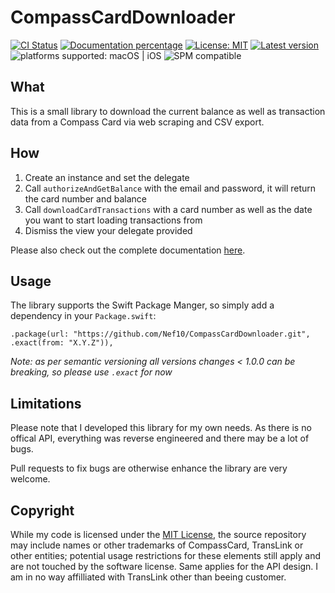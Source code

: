 # CompassCardDownloader

[![CI Status](https://github.com/Nef10/CompassCardDownloader/workflows/CI/badge.svg?event=push)](https://github.com/Nef10/CompassCardDownloader/actions?query=workflow%3A%22CI%22) [![Documentation percentage](https://nef10.github.io/CompassCardDownloader/badge.svg)](https://nef10.github.io/CompassCardDownloader/) [![License: MIT](https://img.shields.io/github/license/Nef10/CompassCardDownloader)](https://github.com/Nef10/CompassCardDownloader/blob/main/LICENSE) [![Latest version](https://img.shields.io/github/v/release/Nef10/CompassCardDownloader?label=SemVer&sort=semver)](https://github.com/Nef10/CompassCardDownloader/releases) ![platforms supported: macOS | iOS](https://img.shields.io/badge/platform-macOS%20%7C%20iOS-blue) ![SPM compatible](https://img.shields.io/badge/SPM-compatible-blue)

## What

This is a small library to download the current balance as well as transaction data from a Compass Card via web scraping and CSV export.

## How

1) Create an instance and set the delegate
2) Call `authorizeAndGetBalance` with the email and password, it will return the card number and balance
3) Call `downloadCardTransactions` with a card number as well as the date you want to start loading transactions from
4) Dismiss the view your delegate provided

Please also check out the complete documentation [here](https://nef10.github.io/CompassCardDownloader/).

## Usage

The library supports the Swift Package Manger, so simply add a dependency in your `Package.swift`:

```
.package(url: "https://github.com/Nef10/CompassCardDownloader.git", .exact(from: "X.Y.Z")),
```

*Note: as per semantic versioning all versions changes < 1.0.0 can be breaking, so please use `.exact` for now*

## Limitations

Please note that I developed this library for my own needs. As there is no offical API, everything was reverse engineered and there may be a lot of bugs.

Pull requests to fix bugs are otherwise enhance the library are very welcome.

## Copyright

While my code is licensed under the [MIT License](https://github.com/Nef10/CompassCardDownloader/blob/main/LICENSE), the source repository may include names or other trademarks of CompassCard, TransLink or other entities; potential usage restrictions for these elements still apply and are not touched by the software license. Same applies for the API design. I am in no way affilliated with TransLink other than beeing customer.
